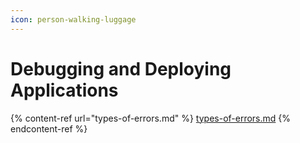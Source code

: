 ```yaml
---
icon: person-walking-luggage
---
```


# Debugging and Deploying Applications

{% content-ref url="types-of-errors.md" %}
[types-of-errors.md](types-of-errors.md)
{% endcontent-ref %}

